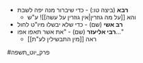 * **רבא** (ביצה טו:) \- כדי שיברור מנה יפה לשבת
	* והא [[על מה גוזרין|אין גוזרין על עשה]]! ע"ש
* **רב אשי** (שם) \- כדי שלא יבשלו מיו"ט לחול
* **רבי אליעזר** (שם) \- "את אשר תאפו אפו…"
	* ראה [[מין התבשילין לע"ת]]


#פרק_יוט_תשפה